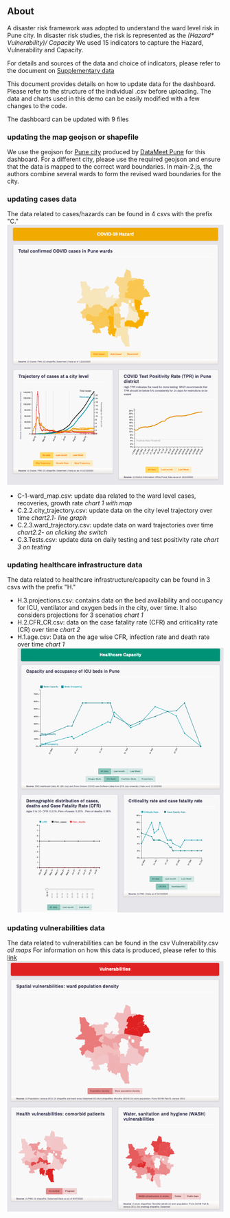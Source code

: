 ## About
A disaster risk framework was adopted to understand the ward level risk in Pune city. In disaster risk studies, the risk is represented as the
_(Hazard* Vulnerability)/ Capacity_
We used 15 indicators to capture the Hazard, Vulnerability and Capacity.

For details and sources of the data and choice of indicators, please refer to the document on [Supplementary data](https://github.com/sanjanakrishnan/covid-19-dashboard/blob/main/Pune_supplementary%20data.pdf)

This document provides details on how to update data for the dashboard. Please refer to the structure of the individual .csv before uploading. The data and charts used in this demo can be easily modified with a few changes to the code.

The dashboard can be updated with 9 files
### updating the map geojson or shapefile
We use the geojson for [Pune city](https://github.com/sanjanakrishnan/covid-19-dashboard/blob/main/data/pune-electoral-wards_current.geojson) produced by [DataMeet Pune](https://github.com/datameet/Municipal_Spatial_Data/tree/master/Pune) for this dashboard. For a different city, please use the required geojson and ensure that the data is mapped to the correct ward boundaries. In main-2.js, the authors combine several wards to form the revised ward boundaries for the city.

### updating cases data
The data related to cases/hazards can be found in 4 csvs with the prefix "C."
![Screenshot](https://github.com/sanjanakrishnan/covid-19-dashboard/blob/main/img/Screenshot%202020-11-16%20at%205.54.17%20PM.png)

- C-1-ward_map.csv: update daa related to the ward level cases, recoveries, growth rate _chart 1 with map_
- C.2.2.city_trajectory.csv: update data on the city level trajectory over time _chart2.1- line graph_
- C.2.3.ward_trajectory.csv: update data on ward trajectories over time _chart2.2- on clicking the switch_
- C.3.Tests.csv: update data on daily testing and test positivity rate _chart 3 on testing_

### updating healthcare infrastructure data
The data related to healthcare infrastructure/capacity can be found in 3 csvs with the prefix "H."
- H.3.projections.csv: contains data on the bed availability and occupancy for ICU, ventilator and oxygen beds in the city, over time. It also considers projections for 3 scenatios _chart 1_
- H.2.CFR_CR.csv: data on the case fatality rate (CFR) and criticality rate (CR) over time _chart 2_
- H.1.age.csv: Data on the age wise CFR, infection rate and death rate over time _chart 1_
![Screenshot](https://github.com/sanjanakrishnan/covid-19-dashboard/blob/main/img/Screenshot%202020-11-16%20at%206.00.57%20PM.png)

### updating vulnerabilities data
The data related to vulnerabilities can be found in the csv Vulnerability.csv _all maps_
For information on how this data is produced, please refer to this [link](https://github.com/sanjanakrishnan/IDAIR-Risk-dashboard-data)
![Screenshot](https://github.com/sanjanakrishnan/covid-19-dashboard/blob/main/img/Screenshot%202020-11-16%20at%206.01.06%20PM.png)
